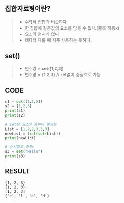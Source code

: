## 집합자료형이란?
> * 수학적 집합과 비슷하다
> * 한 집합에 같은값의 요소를 담을 수 없다.(중복 허용x)
> * 요소의 순서가 없다
> * 데이터 다룰 때 자주 사용하는 듯하다.

## set()
> * 변수명 = set([1,2,3])
> * 변수명 = {1,2,3} // set없이 중괄호로 가능


## CODE
```py
s1 = set([1,2,3])
s2 = {1,2,3}
print(s1)
print(s2)

# set은 요소의 중복이 불가능
List = [1,2,2,3,3,3]
newList = list(set(List)) 
print(newList)

# 순서없고 중복x
s3 = set("Hello")
print(s3)
```

## RESULT
```
{1, 2, 3}
{1, 2, 3}
[1, 2, 3]
{'e', 'l', 'o', 'H'}
```
